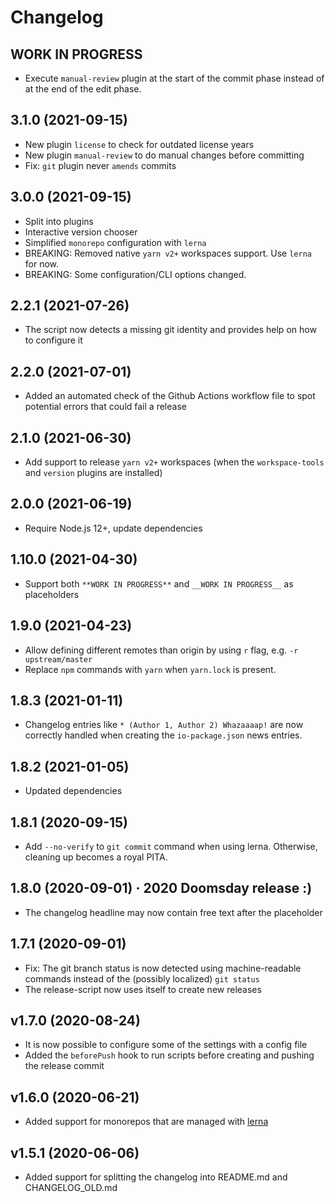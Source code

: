 # Changelog
<!--
    Placeholder for the next version (at the beginning of the line):
    ## **WORK IN PROGRESS**
-->
## **WORK IN PROGRESS**
* Execute `manual-review` plugin at the start of the commit phase instead of at the end of the edit phase.

## 3.1.0 (2021-09-15)
* New plugin `license` to check for outdated license years
* New plugin `manual-review` to do manual changes before committing
* Fix: `git` plugin never `amends` commits

## 3.0.0 (2021-09-15)
* Split into plugins
* Interactive version chooser
* Simplified `monorepo` configuration with `lerna`
* BREAKING: Removed native `yarn v2+` workspaces support. Use `lerna` for now.
* BREAKING: Some configuration/CLI options changed.

## 2.2.1 (2021-07-26)
* The script now detects a missing git identity and provides help on how to configure it

## 2.2.0 (2021-07-01)
* Added an automated check of the Github Actions workflow file to spot potential errors that could fail a release

## 2.1.0 (2021-06-30)
* Add support to release `yarn v2+` workspaces (when the `workspace-tools` and `version` plugins are installed)

## 2.0.0 (2021-06-19)
* Require Node.js 12+, update dependencies

## 1.10.0 (2021-04-30)
* Support both `**WORK IN PROGRESS**` and `__WORK IN PROGRESS__` as placeholders

## 1.9.0 (2021-04-23)
* Allow defining different remotes than origin by using `r` flag, e.g. `-r upstream/master`
* Replace `npm` commands with `yarn` when `yarn.lock` is present.

## 1.8.3 (2021-01-11)
* Changelog entries like `* (Author 1, Author 2) Whazaaaap!` are now correctly handled when creating the `io-package.json` news entries.

## 1.8.2 (2021-01-05)
* Updated dependencies

## 1.8.1 (2020-09-15)
* Add `--no-verify` to `git commit` command when using lerna. Otherwise, cleaning up becomes a royal PITA.

## 1.8.0 (2020-09-01) · 2020 Doomsday release :)
* The changelog headline may now contain free text after the placeholder

## 1.7.1 (2020-09-01)
* Fix: The git branch status is now detected using machine-readable commands instead of the (possibly localized) `git status`
* The release-script now uses itself to create new releases

## v1.7.0 (2020-08-24)
* It is now possible to configure some of the settings with a config file
* Added the `beforePush` hook to run scripts before creating and pushing the release commit

## v1.6.0 (2020-06-21)
* Added support for monorepos that are managed with [lerna](https://github.com/lerna/lerna)

## v1.5.1 (2020-06-06)
* Added support for splitting the changelog into README.md and CHANGELOG_OLD.md
